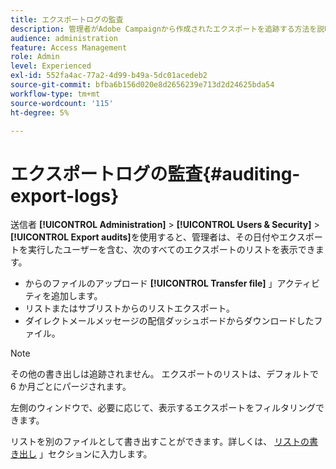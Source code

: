 ```yaml
---
title: エクスポートログの監査
description: 管理者がAdobe Campaignから作成されたエクスポートを追跡する方法を説明します。
audience: administration
feature: Access Management
role: Admin
level: Experienced
exl-id: 552fa4ac-77a2-4d99-b49a-5dc01acedeb2
source-git-commit: bfba6b156d020e8d2656239e713d2d24625bda54
workflow-type: tm+mt
source-wordcount: '115'
ht-degree: 5%

---
```


# エクスポートログの監査{#auditing-export-logs}

送信者 **[!UICONTROL Administration]** > **[!UICONTROL Users & Security]** > **[!UICONTROL Export audits]**&#x200B;を使用すると、管理者は、その日付やエクスポートを実行したユーザーを含む、次のすべてのエクスポートのリストを表示できます。

* からのファイルのアップロード **[!UICONTROL Transfer file]** 」アクティビティを追加します。
* リストまたはサブリストからのリストエクスポート。
* ダイレクトメールメッセージの配信ダッシュボードからダウンロードしたファイル。

>[!NOTE]
>
>その他の書き出しは追跡されません。 エクスポートのリストは、デフォルトで 6 か月ごとにパージされます。

左側のウィンドウで、必要に応じて、表示するエクスポートをフィルタリングできます。

リストを別のファイルとして書き出すことができます。詳しくは、 [リストの書き出し](../../automating/using/exporting-lists.md) 」セクションに入力します。
